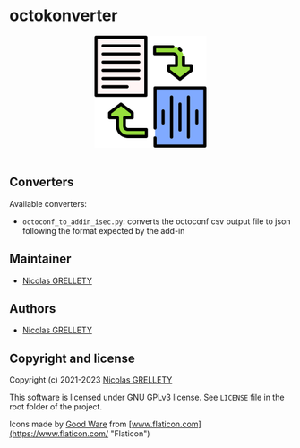 # octokonverter

<p align="center">
  <img width="200" height="200" src="resources/logo.png">
  <br/><br/>
</p>

## Converters

Available converters:

- `octoconf_to_addin_isec.py`: converts the octoconf csv output file to json following the format expected by the add-in

## Maintainer

- [Nicolas GRELLETY](https://github.com/nillyr)

## Authors

- [Nicolas GRELLETY](https://github.com/nillyr)

## Copyright and license

Copyright (c) 2021-2023 [Nicolas GRELLETY](https://github.com/nillyr)

This software is licensed under GNU GPLv3 license. See `LICENSE` file in the root folder of the project.

Icons made by [Good Ware](https://www.flaticon.com/authors/good-ware "Good Ware") from [www.flaticon.com](https://www.flaticon.com/ "Flaticon")

